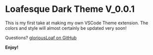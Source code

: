 # Loafesque Dark Theme V_0.0.1

This is my first take at making my own VSCode Theme extension. The colors and
style will almost certainly be updated very soon!

Questions? [gloriousLoaf on GitHub](https://github.com/gloriousLoaf)

**Enjoy!**
